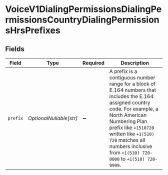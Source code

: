 # VoiceV1DialingPermissionsDialingPermissionsCountryDialingPermissionsHrsPrefixes


## Fields

| Field                                                                                                                                                                                                                                                                                         | Type                                                                                                                                                                                                                                                                                          | Required                                                                                                                                                                                                                                                                                      | Description                                                                                                                                                                                                                                                                                   |
| --------------------------------------------------------------------------------------------------------------------------------------------------------------------------------------------------------------------------------------------------------------------------------------------- | --------------------------------------------------------------------------------------------------------------------------------------------------------------------------------------------------------------------------------------------------------------------------------------------- | --------------------------------------------------------------------------------------------------------------------------------------------------------------------------------------------------------------------------------------------------------------------------------------------- | --------------------------------------------------------------------------------------------------------------------------------------------------------------------------------------------------------------------------------------------------------------------------------------------- |
| `prefix`                                                                                                                                                                                                                                                                                      | *OptionalNullable[str]*                                                                                                                                                                                                                                                                       | :heavy_minus_sign:                                                                                                                                                                                                                                                                            | A prefix is a contiguous number range for a block of E.164 numbers that includes the E.164 assigned country code. For example, a North American Numbering Plan prefix like `+1510720` written like `+1(510) 720` matches all numbers inclusive from `+1(510) 720-0000` to `+1(510) 720-9999`. |